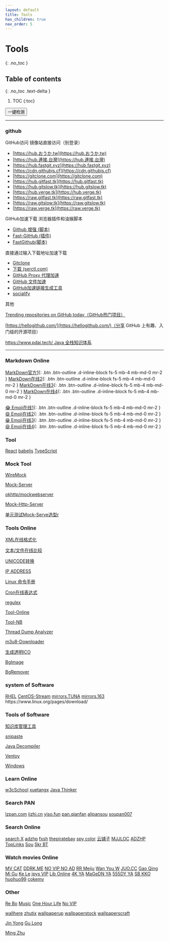 ```yaml
---
layout: default
title: Tools
has_children: true
nav_order: 5
---
```


# Tools
{: .no_toc }

## Table of contents
{: .no_toc .text-delta }

1. TOC
{:toc}



<script type="text/javascript">


 function getURL(url) {
        var xmlhttp = new ActiveXObject( "Microsoft.XMLHTTP");
        xmlhttp.open("GET", url, false);
        xmlhttp.send();
        if(xmlhttp.readyState==4) {
            if(xmlhttp.Status != 200) alert("不存在");
            return xmlhttp.Status==200;
        }
        return false;
}
function checkAll(){
    var elements = document.getElementsByTagName("p");
    for(var index=0 ; index< elements.length; index ++){
        var ele = elements[index];
        var mark = ele.getAttribute("mark");
        if (mark!='linkMe'){
            continue ;
        }
        var childNodes = ele.childNodes;
        for(var a=0 ; a< childNodes.length; a ++){
                var eleLink = elements[index];
                var link = eleLink.getAttribute("href");
                console.log(  "yes "  + link);
                /* && (link.startsWith("https", 0) || link.startsWith("http", 0) ) */
                if(  (link.startsWith("https") || link.startsWith("http") ) && getURL(link)){
                    
                    eleLink.style.backgroundColor = 'green';
                }else{
                    eleLink.style.backgroundColor = 'red';
                }
                
        }
        
    }
    
}

/*
if (typeof String.prototype.startsWith !== 'function') {
    String.prototype.startsWith = function(prefix) {
        return this.slice(0, prefix.length) === prefix;
    };
}

if (typeof String.prototype.endsWith !== 'function') {
    String.prototype.endsWith = function(suffix) {
        return this.indexOf(suffix, this.length - suffix.length) !== -1;
    };
}

 

String.prototype.startsWith = function(str) {
    if (!str || str.length > this.length){
        return false;
    }
    if (this.substr(0, str.length) == str){
        return true;
    }else{
        return false;
    }
    return true;
}
 */
/*  使用正则表达式 */ 
String.prototype.startsWith = function(str) {
    var reg = new RegExp("^" + str);
    return reg.test(this);
}

/* 测试ok，直接使用str.endsWith("abc")方式调用即可  */ 
String.prototype.endsWith = function(str) {
    var reg = new RegExp(str + "$");
    return reg.test(this);
}


</script>
<button class="btn btn-purple mr-2" onclick="checkAll()" value="一键检测" >一键检测</button>


---
### github

GitHub访问
镜像站直接访问（别登录）

- [https://hub.おうか.tw](https://hub.おうか.tw)
- [https://hub.連接.台灣](https://hub.連接.台灣)
- [https://hub.fastgit.xyz](https://hub.fastgit.xyz)
- [https://cdn.githubjs.cf](https://cdn.githubjs.cf)
- [https://gitclone.com](https://gitclone.com)
- [https://hub.gitfast.tk](https://hub.gitfast.tk)
- [https://hub.gitslow.tk](https://hub.gitslow.tk)
- [https://hub.verge.tk](https://hub.verge.tk)
- [https://raw.gitfast.tk](https://raw.gitfast.tk)
- [https://raw.gitslow.tk](https://raw.gitslow.tk)
- [https://raw.verge.tk](https://raw.verge.tk)

GitHub加速下载
浏览器插件和油猴脚本

- [Github 增强 (脚本)](https://greasyfork.org/zh-CN/scripts/412245)
- [Fast-GitHub (插件)](https://fhefh2015.github.io/Fast-GitHub/)
- [FastGithub(脚本)](https://greasyfork.org/zh-CN/scripts/397419)

直接通过输入下载地址加速下载

- [Gitclone](https://gitclone.com/)	
- [下载 (serctl.com)](https://d.serctl.com/)
- [GitHub Proxy 代理加速](https://ghproxy.com/)
- [GitHub 文件加速](https://gh.api.99988866.xyz/)
- [GitHub加速链接生成工具](https://github.zhlh6.cn/)
- [socialify](https://socialify.git.ci/)

其他

[Trending repositories on GitHub today（GitHub热门项目）](https://github.com/trending)

[https://hellogithub.com/](https://hellogithub.com/)（分享 GitHub 上有趣、入门级的开源项目）

[https://www.pdai.tech/ Java 全栈知识体系](https://www.pdai.tech/ )

---
### Markdown Online
[MarkDown官方1](https://markdown.com.cn/){: .btn .btn-outline .d-inline-block fs-5 mb-4 mb-md-0 mr-2 }
[MarkDown在线2](http://editor.md.ipandao.com/examples/full.html){: .btn .btn-outline .d-inline-block fs-5 mb-4 mb-md-0 mr-2 }
[MarkDown在线3](https://www.zybuluo.com/mdeditor){: .btn .btn-outline .d-inline-block fs-5 mb-4 mb-md-0 mr-2 }
[MarkDown在线4](http://mahua.jser.me/){: .btn .btn-outline .d-inline-block fs-5 mb-4 mb-md-0 mr-2 }

[😂 Emoji在线1](http://getemoji.com/){: .btn .btn-outline .d-inline-block fs-5 mb-4 mb-md-0 mr-2 }
[😄 Emoji在线2](https://www.emojidaquan.com/){: .btn .btn-outline .d-inline-block fs-5 mb-4 mb-md-0 mr-2 }
[😁 Emoji在线3](https://www.emojiall.com/zh-hans){: .btn .btn-outline .d-inline-block fs-5 mb-4 mb-md-0 mr-2 }
[😆 Emoji在线4](https://emojipedia.org/){: .btn .btn-outline .d-inline-block fs-5 mb-4 mb-md-0 mr-2 }
  
### Tool

<p mark="linkMe">


<a href="https://www.bilibili.com/video/BV1wy4y1D7JT" target="_blank" class="btn btn-outline fs-5 mb-4 mb-md-0 mr-2">React</a>
<a href="https://babeljs.io/docs/en/" target="_blank" class="btn btn-outline fs-5 mb-4 mb-md-0 mr-2">babeljs</a>
<a href="https://www.tslang.cn/" target="_blank" class="btn btn-outline fs-5 mb-4 mb-md-0 mr-2">TypeScript</a>

</p>

### Mock Tool

<p mark="linkMe">

<a href="https://github.com/wiremock/wiremock" target="_blank" class="btn btn-outline fs-5 mb-4 mb-md-0 mr-2">WireMock</a>

<a href="https://github.com/mock-server/mockserver" target="_blank" class="btn btn-outline  fs-5 mb-4 mb-md-0 mr-2">Mock-Server</a>

<a href="http://www.jsons.cn/unicode" target="_blank" class="btn btn-outline  fs-5 mb-4 mb-md-0 mr-2">okhttp/mockwebserver</a>

<a href="https://mocki.io/mock-http-server" target="_blank" class="btn btn-outline  fs-5 mb-4 mb-md-0 mr-2">Mock-Http-Server</a>

<a href="https://www.cnblogs.com/larva-zhh/p/11678940.html" target="_blank" class="btn btn-outline  fs-5 mb-4 mb-md-0 mr-2">单元测试Mock-Serve选型r</a>
</p>

### Tools Online

<p mark="linkMe">

<a href="https://c.runoob.com/front-end/710/" target="_blank" class="btn btn-outline fs-5 mb-4 mb-md-0 mr-2">XML在线格式化</a>

<a href="https://www.diffchecker.com/diff" target="_blank" class="btn btn-outline  fs-5 mb-4 mb-md-0 mr-2">文本/文件在线比较</a>

<a href="http://www.jsons.cn/unicode" target="_blank" class="btn btn-outline  fs-5 mb-4 mb-md-0 mr-2">UNICODE转换</a>

<a href="https://ipaddress.com" target="_blank" class="btn btn-outline  fs-5 mb-4 mb-md-0 mr-2">IP ADDRESS</a>
</p>

<p mark="linkMe">

<a href="http://linux.51yip.com/" target="_blank" class="btn btn-outline fs-5 mb-4 mb-md-0 mr-2">Linux 命令手册</a>

<a href="http://cron.ciding.cc/" target="_blank" class="btn btn-outline fs-5 mb-4 mb-md-0 mr-2">Cron在线表达式</a>

<a href="https://jex.im/regulex/" target="_blank" class="btn btn-outline fs-5 mb-4 mb-md-0 mr-2">regulex</a>

<a href="https://www.67tool.com/" target="_blank" class="btn btn-outline fs-5 mb-4 mb-md-0 mr-2">Tool-Online</a>

<a href="https://www.toolnb.com/" target="_blank" class="btn btn-outline fs-5 mb-4 mb-md-0 mr-2">Tool-NB</a>

<a href="https://fastthread.io/ft-index.jsp" target="_blank" class="btn btn-outline fs-5 mb-4 mb-md-0 mr-2">Thread Dump Analyzer</a>


<a href="https://blog.luckly-mjw.cn/tool-show/m3u8-downloader/index.html" target="_blank" class="btn btn-outline fs-5 mb-4 mb-md-0 mr-2">m3u8-Downloader</a>

<a href="http://www.ico51.cn/" target="_blank" class="btn btn-outline fs-5 mb-4 mb-md-0 mr-2">生成透明ICO</a>

<a href="https://nav.rdonly.com/laboratory/bgimage/backimage.html" target="_blank" class="btn btn-outline fs-5 mb-4 mb-md-0 mr-2">BgImage</a>

<a href="https://www.aigei.com/bgremover/" target="_blank" class="btn btn-outline fs-5 mb-4 mb-md-0 mr-2">BgRemover</a>

</p>


### system of Software 

<p mark="linkMe">
<a href="https://developers.redhat.com/products/rhel/download" target="_blank" class="btn btn-outline  fs-5 mb-4 mb-md-0 mr-2">RHEL</a>
<a href="https://www.centos.org/centos-stream/" target="_blank" class="btn btn-outline  fs-5 mb-4 mb-md-0 mr-2">CentOS-Stream</a>
<a href="https://mirrors.tuna.tsinghua.edu.cn/" target="_blank" class="btn btn-outline  fs-5 mb-4 mb-md-0 mr-2">mirrors.TUNA</a>
<a href="http://mirrors.163.com//" target="_blank" class="btn btn-outline  fs-5 mb-4 mb-md-0 mr-2">mirrors.163</a>
https://www.linux.org/pages/download/

</p>

### Tools of Software 

<p mark="linkMe">
<a href="https://obsidian.md" target="_blank" class="btn btn-outline  fs-5 mb-4 mb-md-0 mr-2">知识库管理工具</a>

<a href="https://www.snipaste.com/index.html" target="_blank" class="btn btn-outline fs-5 mb-4 mb-md-0 mr-2">snipaste</a>

<a href="http://java-decompiler.github.io/" target="_blank" class="btn btn-outline fs-5 mb-4 mb-md-0 mr-2">Java Decompiler</a>

<a href="https://www.ventoy.net/cn/download.html" target="_blank" class="btn btn-outline fs-5 mb-4 mb-md-0 mr-2">Ventoy</a>

<a href="https://msdn.itellyou.cn/" target="_blank" class="btn btn-outline fs-5 mb-4 mb-md-0 mr-2">Windows</a>


</p>

### Learn Online

<p mark="linkMe">
<a href="https://www.w3cschool.cn/" target="_blank" class="btn btn-outline fs-5 mb-4 mb-md-0 mr-2">w3cSchool</a>
<a href="https://www.xuetangx.com/" target="_blank" class="btn btn-outline  fs-5 mb-4 mb-md-0 mr-2">xuetangx</a>
<a href="http://www.javathinker.net" target="_blank" class="btn btn-outline  fs-5 mb-4 mb-md-0 mr-2">Java Thinker</a>

</p>

### Search PAN

<p mark="linkMe">
<a href="https://lzpan.com/" target="_blank" class="btn btn-outline fs-5 mb-4 mb-md-0 mr-2">lzpan.com</a>
<a href="https://www.iizhi.cn/" target="_blank" class="btn btn-outline fs-5 mb-4 mb-md-0 mr-2">iizhi.cn</a>
<a href="https://yiso.fun/" target="_blank" class="btn btn-outline fs-5 mb-4 mb-md-0 mr-2">yiso.fun</a>
<a href="https://pan.qianfan.app/" target="_blank" class="btn btn-outline fs-5 mb-4 mb-md-0 mr-2">pan.qianfan</a>
<a href="https://www.alipansou.com/" target="_blank" class="btn btn-outline fs-5 mb-4 mb-md-0 mr-2">alipansou</a>
<a href="https://soupan007.com/" target="_blank" class="btn btn-outline fs-5 mb-4 mb-md-0 mr-2">soupan007</a>

</p>

### Search Online

<p mark="linkMe">

<a href="https://searx.space/" target="_blank" class="btn btn-outline fs-5 mb-4 mb-md-0 mr-2">search X</a>
<a href="https://adzhp.cn" target="_blank" class="btn btn-outline fs-5 mb-4 mb-md-0 mr-2">adzhp</a>
<a href="https://fxsh.com/" target="_blank" class="btn btn-outline fs-5 mb-4 mb-md-0 mr-2">fxsh</a>
<a href="http://thepiratebay.ee/" target="_blank" class="btn btn-outline fs-5 mb-4 mb-md-0 mr-2">thepiratebay</a>
<a href="https://zh.spycolor.com/0396ff" target="_blank" class="btn btn-outline fs-5 mb-4 mb-md-0 mr-2">spy color</a>
<a href="http://www.yunpz.net/" target="_blank" class="btn btn-outline fs-5 mb-4 mb-md-0 mr-2">云铺子</a>
<a href="https://www.mjjloc.com/#" target="_blank" class="btn btn-outline fs-5 mb-4 mb-md-0 mr-2">MJJLOC</a>
<a href="https://adzhp.cn" target="_blank" class="btn btn-outline fs-5 mb-4 mb-md-0 mr-2">ADZHP</a>
<a href="https://www.toplinks.cc/s/" target="_blank" class="btn btn-outline fs-5 mb-4 mb-md-0 mr-2">TopLinks</a>
<a href="https://nav.sbkko.com/" target="_blank" class="btn btn-outline fs-5 mb-4 mb-md-0 mr-2">Sou</a>
<a href="https://skrbtgo.xyz/" target="_blank" class="btn btn-outline fs-5 mb-4 mb-md-0 mr-2">Skr BT</a>

</p>

### Watch movies Online

<p mark="linkMe">

<a href="https://www.mvcat.com/" titel="" target="_blank" class="btn btn-outline fs-5 mb-4 mb-md-0 mr-2">MV CAT</a>
<a href="https://ddrk.me/" titel="" target="_blank" class="btn btn-outline fs-5 mb-4 mb-md-0 mr-2">DDRK.ME</a>
<a href="https://www.novipnoad.com/" target="_blank" class="btn btn-outline fs-5 mb-4 mb-md-0 mr-2">NO VIP NO AD</a>
<a href="https://www.rrmeiju.com/" target="_blank" class="btn btn-outline fs-5 mb-4 mb-md-0 mr-2">RR Meiju</a>
<a href="https://wanyouw.com/" target="_blank" class="btn btn-outline fs-5 mb-4 mb-md-0 mr-2">Wan You W</a>
<a href="https://www.juo.cc" target="_blank" class="btn btn-outline fs-5 mb-4 mb-md-0 mr-2">JUO.CC</a>
<a href="http://gaoqing.la/" target="_blank" class="btn btn-outline fs-5 mb-4 mb-md-0 mr-2">Gao Qing</a>
<a href="https://www.hebeilaibang.com/" target="_blank" class="btn btn-outline fs-5 mb-4 mb-md-0 mr-2">Mi Gu</a>
<a href="https://klyingshi.com/" target="_blank" class="btn btn-outline fs-5 mb-4 mb-md-0 mr-2">Ke Le</a>
<a href="https://www.jpys.me/"  titel="热门影视与动漫" target="_blank" class="btn btn-outline fs-5 mb-4 mb-md-0 mr-2">jpys VIP</a>
<a href="https://www.libvio.me/" titel="热门电影和海外剧" target="_blank" class="btn btn-outline fs-5 mb-4 mb-md-0 mr-2">Lib Online</a>
<a href="https://yanetflix.com/" titel="奈飞" target="_blank" class="btn btn-outline fs-5 mb-4 mb-md-0 mr-2">4K YA</a>
<a href="https://loli.magedn.com/" titel="影视与动漫综艺记录" target="_blank" class="btn btn-outline fs-5 mb-4 mb-md-0 mr-2">MaGeDN YA</a>
<a href="https://555dy1.com/" titel="影视与动漫综艺记录" target="_blank" class="btn btn-outline fs-5 mb-4 mb-md-0 mr-2">555DY YA</a>
<a href="https://nav.sbkko.com/" titel="影视与动漫综艺记录" target="_blank" class="btn btn-outline fs-5 mb-4 mb-md-0 mr-2">SB KKO</a>
<a href="https://www.huohuo99.com/" titel="影视与动漫综艺记录" target="_blank" class="btn btn-outline fs-5 mb-4 mb-md-0 mr-2">huohuo99</a>
<a href="https://cokemv.me/" titel="影视与动漫综艺记录" target="_blank" class="btn btn-outline fs-5 mb-4 mb-md-0 mr-2">cokemv</a>

</p>

### Other

<p mark="linkMe">

<a href="https://rebozj.com/" titel="" target="_blank" class="btn btn-outline fs-5 mb-4 mb-md-0 mr-2">Re Bo</a>
<a href="https://adzhp.cn/yin-yue-ruan-jian.html" titel="" target="_blank" class="btn btn-outline fs-5 mb-4 mb-md-0 mr-2">Music</a>
<a href="https://www.onehourlife.com/" titel="" target="_blank" class="btn btn-outline fs-5 mb-4 mb-md-0 mr-2">One Hour Life</a>
<a href="https://adzhp.cn/vipdianyingyuduanshipinjiexiziyuansuoyin.html" titel="" target="_blank" class="btn btn-outline fs-5 mb-4 mb-md-0 mr-2">No VIP</a>


</p>


<p mark="linkMe">

<a href="https://wallhere.com/" titel="" target="_blank" class="btn btn-outline fs-5 mb-4 mb-md-0 mr-2">wallhere</a>
<a href="https://zhutix.com/" titel="" target="_blank" class="btn btn-outline fs-5 mb-4 mb-md-0 mr-2">zhutix</a>
<a href="https://www.wallpaperup.com/" titel="" target="_blank" class="btn btn-outline fs-5 mb-4 mb-md-0 mr-2">wallpaperup</a>
<a href="https://wallpaperstock.net/" titel="" target="_blank" class="btn btn-outline fs-5 mb-4 mb-md-0 mr-2">wallpaperstock</a>
<a href="https://wallpaperscraft.com/" titel="" target="_blank" class="btn btn-outline fs-5 mb-4 mb-md-0 mr-2">wallpaperscraft</a>


</p>

<p mark="linkMe">
<a href="https://www.jinyongbook.com/" titel="" target="_blank" class="btn btn-outline fs-5 mb-4 mb-md-0 mr-2">Jin Yong</a>
<a href="https://www.xuges.com/wuxia/gulong/index.htm" titel="" target="_blank" class="btn btn-outline fs-5 mb-4 mb-md-0 mr-2">Gu Long</a>

<a href="http://t.icesmall.cn/" titel="" target="_blank" class="btn btn-outline fs-5 mb-4 mb-md-0 mr-2">Ming Zhu</a>

</p>